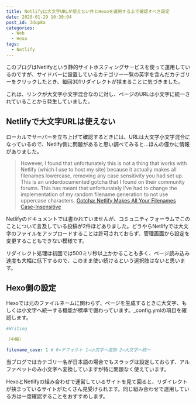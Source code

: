 ```yaml
---
title: Netlifyは大文字URLが使えない件とHexoを運用する上で確認すべき設定
date: 2020-01-29 10:30:04
post_id: 3dup8a
categories:
  - Web
  - Hexo
tags:
  - Netlify
---
```


このブログはNetlifyという静的サイトホスティングサービスを使って運用しているのですが、サイドバーに設置しているカテゴリー一覧の英字を含んだカテゴリーをクリックしたとき、毎回301リダイレクトが挟まることに気づきました。

<!--more-->

これは、リンクが大文字小文字混合なのに対し、ページのURLは小文字に統一されていることから発生していました。


## Netlifyで大文字URLは使えない

ローカルでサーバーを立ち上げて確認するときには、URLは大文字小文字混合になっているので、Netlify側に問題があると思い調べてみると...ほんの僅かに情報がありました。

> However, I found that unfortunately this is not a thing that works with Netlify (which I use to host my site) because it actually makes all filenames lowercase, removing any case sensitivity you had set up.
> This is an underdocumented gotcha that I found on their community forums. This has meant that unfortunately I've had to change the implementation of my random filename generation to not use uppercase characters.
>[Gotcha: Netlify Makes All Your Filenames Case-Insensitive](https://www.jvt.me/posts/2019/11/11/gotcha-netlify-lowercase/)

Netlifyのドキュメントでは書かれていませんが、コミュニティフォーラムでこのことについて言及している投稿が2件ほどありました。どうやらNetlifyでは大文字のファイルをアップロードすることは許可されておらず、管理画面から設定を変更することもできない模様です。

リダイレクト処理は初回では500ミリ秒以上かかることも多く、ページ読み込み速度も大幅に低下するので、このまま使い続けるという選択肢はないと思います。


## Hexo側の設定

Hexoでは元のファイルネームに関わらず、ページを生成するときに大文字、もしくは小文字へ統一する機能が標準で備わっています。\_config.ymlの項目を確認します。

``` yml
#Writing

（中略）

filename_case: 1 # 0→デフォルト 1→小文字へ変換 2→大文字へ統一
```

当ブログではカテゴリー名が日本語の場合でもスラッグは設定しておらず、アルファベットのみ小文字へ変換していますが特に問題なく使えています。

HexoとNetlifyの組み合わせで運営しているサイトを見て回ると、リダイレクトが挟まっているサイトがたくさん見受けられます。同じ組み合わせで運用している方は一度確認することをおすすめします。
